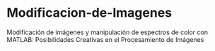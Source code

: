 # Modificacion-de-Imagenes
Modificación de imágenes y manipulación de espectros de color con MATLAB: Posibilidades Creativas en el Procesamiento de Imágenes
